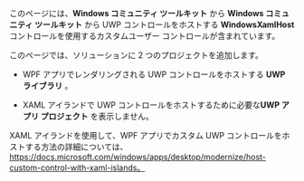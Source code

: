 ﻿このページには、**Windows コミュニティ ツールキット** から **Windows コミュニティ ツールキット** から UWP コントロールをホストする **WindowsXamlHost** コントロールを使用するカスタムユーザー コントロールが含まれています。

このページでは、ソリューションに 2 つのプロジェクトを追加します。

- WPF アプリでレンダリングされる UWP コントロールをホストする **UWP ライブラリ** 。

- XAML アイランドで UWP コントロールをホストするために必要な**UWP アプリ プロジェクト** を表示しません。

XAML アイランドを使用して、WPF アプリでカスタム UWP コントロールをホストする方法の詳細については、https://docs.microsoft.com/windows/apps/desktop/modernize/host-custom-control-with-xaml-islands。